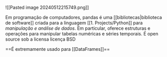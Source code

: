 ![[Pasted image 20240512215749.png]]

Em programação de computadores, pandas é uma [[bibliotecas|biblioteca de software]] criada para a linguagem [[1. Projects/Python]] para *manipulação e análise de dados*. Em particular, oferece estruturas e operações para manipular tabelas numéricas e séries temporais. É open source sob a licensa licença BSD

==É extremamente usado para [[DataFrames]]==